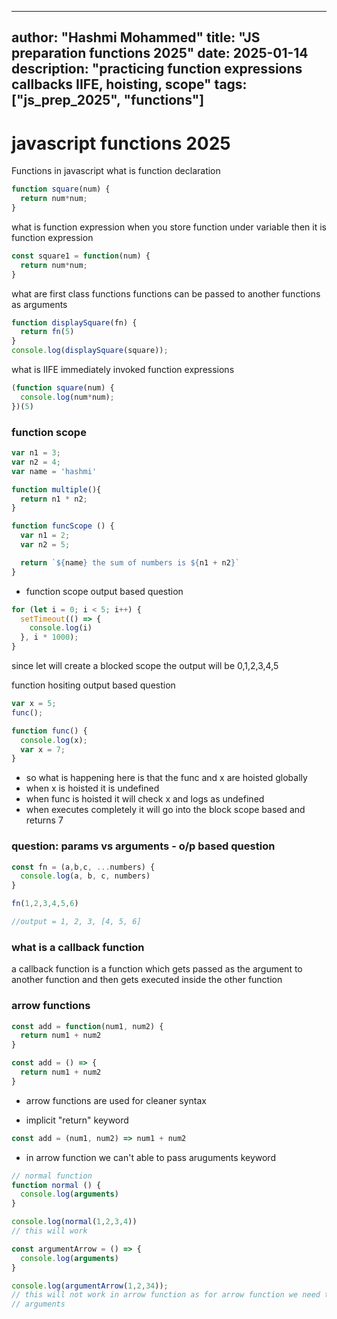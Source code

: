 
---
author: "Hashmi Mohammed"
title: "JS preparation functions 2025"
date: 2025-01-14
description: "practicing function expressions callbacks IIFE, hoisting, scope"
tags: ["js_prep_2025", "functions"]
---

# javascript functions 2025 

Functions in javascript
what is function declaration

```javascript
function square(num) {
  return num*num;
}
```

what is function expression
when you store function under variable then it is function expression

```javascript
const square1 = function(num) {
  return num*num;
}
```

what are first class functions
functions can be passed to another functions as arguments

```javascript
function displaySquare(fn) {
  return fn(5)
}
console.log(displaySquare(square));
```

what is IIFE
immediately invoked function expressions

```javascript
(function square(num) {
  console.log(num*num);
})(5)
```


### function scope

```javascript
var n1 = 3;
var n2 = 4;
var name = 'hashmi'

function multiple(){
  return n1 * n2;
}

function funcScope () {
  var n1 = 2;
  var n2 = 5;

  return `${name} the sum of numbers is ${n1 + n2}`
}

```

* function scope output based question

```javascript
for (let i = 0; i < 5; i++) {
  setTimeout(() => {
    console.log(i)
  }, i * 1000);
}
```

since let will create a blocked scope the output will be 0,1,2,3,4,5


function hositing output based question

```javascript
var x = 5;
func();

function func() {
  console.log(x);
  var x = 7;
}
```

* so what is happening here is that the func and x are hoisted globally
* when x is hoisted it is undefined
* when func is hoisted it will check x and logs as undefined
* when executes completely it will go into the block scope based and returns 7


### question: params vs arguments - o/p based question

``` javascript
const fn = (a,b,c, ...numbers) {
  console.log(a, b, c, numbers)
}

fn(1,2,3,4,5,6)

//output = 1, 2, 3, [4, 5, 6]
```

### what is a callback function

a callback function is a function which gets passed as the argument to 
another function and then gets executed inside the other function

### arrow functions

``` javascript
const add = function(num1, num2) {
  return num1 + num2
}

const add = () => {
  return num1 + num2
}
```

* arrow functions are used for cleaner syntax

* implicit "return" keyword

``` javascript
const add = (num1, num2) => num1 + num2
```

* in arrow function we can't able to pass aruguments keyword

``` javascript
// normal function
function normal () {
  console.log(arguments)
}

console.log(normal(1,2,3,4))
// this will work

const argumentArrow = () => {
  console.log(arguments)
}

console.log(argumentArrow(1,2,34));
// this will not work in arrow function as for arrow function we need to define
// arguments
```
